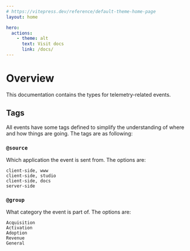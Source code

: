 ```yaml
---
# https://vitepress.dev/reference/default-theme-home-page
layout: home

hero:
  actions:
    - theme: alt
      text: Visit docs
      link: /docs/
---
```


# Overview

This documentation contains the types for telemetry-related events.

## Tags
All events have some tags defined to simplify the understanding of where and how things are going. The tags are as following:

### `@source`
Which application the event is sent from. The options are:
```
client-side, www
client-side, studio
client-side, docs
server-side
```

### `@group`
What category the event is part of. The options are:
```
Acquisition
Activation
Adoption
Revenue
General
```
